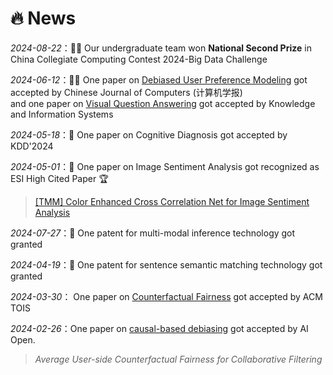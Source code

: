 # 🔥 News

_2024-08-22_：🎉🎉 Our undergraduate team won **National Second Prize** in China Collegiate Computing Contest 2024-Big Data Challenge 

_2024-06-12_：🎉🎉 One paper on <u>Debiased User Preference Modeling</u> got accepted by Chinese Journal of Computers (计算机学报)  
and one paper on <u>Visual Question Answering</u> got accepted by Knowledge and Information Systems

_2024-05-18_：🎉 One paper on Cognitive Diagnosis got accepted by KDD'2024  

_2024-05-01_：🎉 One paper on Image Sentiment Analysis got recognized as ESI High Cited Paper 🏆  
> [[TMM] Color Enhanced Cross Correlation Net for Image Sentiment Analysis](https://webofscience.clarivate.cn/wos/alldb/summary/23f5d230-c403-4b2e-9218-057b57ac2e1f-ee0ef1fb/relevance/1)

_2024-07-27_：🎉 One patent for multi-modal inference technology got granted

_2024-04-19_：🎉 One patent for sentence semantic matching technology got granted

_2024-03-30_： One paper on <u>Counterfactual Fairness</u> got accepted by ACM TOIS

_2024-02-26_：One paper on <u>causal-based debiasing</u> got accepted by AI Open. 
> _Average User-side Counterfactual Fairness for Collaborative Filtering_
